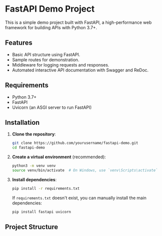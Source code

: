 # FastAPI Demo Project

This is a simple demo project built with FastAPI, a high-performance web framework for building APIs with Python 3.7+.

## Features

- Basic API structure using FastAPI.
- Sample routes for demonstration.
- Middleware for logging requests and responses.
- Automated interactive API documentation with Swagger and ReDoc.

## Requirements

- Python 3.7+
- FastAPI
- Uvicorn (an ASGI server to run FastAPI)

## Installation

1. **Clone the repository**:

    ```bash
    git clone https://github.com/yourusername/fastapi-demo.git
    cd fastapi-demo
    ```

2. **Create a virtual environment** (recommended):

    ```bash
    python3 -m venv venv
    source venv/bin/activate  # On Windows, use `venv\Scripts\activate`
    ```

3. **Install dependencies**:

    ```bash
    pip install -r requirements.txt
    ```

   If `requirements.txt` doesn't exist, you can manually install the main dependencies:

    ```bash
    pip install fastapi uvicorn
    ```

## Project Structure
